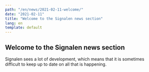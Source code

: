 ```yaml
---
path: "/en/news/2021-02-11-welcome/"
date: "2021-02-11"
title: "Welcome to the Signalen news section"
lang: en
template: default
---
```


## Welcome to the Signalen news section
Signalen sees a lot of development, which means that it is sometimes difficult to keep up to date on all that is happening.
